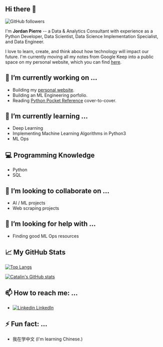 Hi there 👋
---
![GitHub followers](https://img.shields.io/github/followers/jordan-pierre?style=social) 

<!--**jordan-pierre/jordan-pierre** is a ✨ _special_ ✨ repository because its `README.md` (this file) appears on your GitHub profile.-->

I'm **Jordan Pierre** -- a Data & Analytics Consultant with experience as a Python Developer, Data Scientist, Data Science Implementation Specialist, and Data Engineer.  

I love to learn, create, and think about how technology will impact our future.  I'm currently moving all my notes from Google Keep into a public space on my personal website, which you can find [here](https://jordan-pierre.github.io/).


🔭 I’m currently working on ...
--- 
- Building my [personal website](https://jordan-pierre.github.io/).
- Building an ML Engineering porfolio.
- Reading [Python Pocket Reference](https://www.oreilly.com/library/view/python-pocket-reference/9781449357009/) cover-to-cover.

🌱 I’m currently learning ...
--- 
- Deep Learning
- Implementing Machine Learning Algorithms in Python3
- ML Ops

💻 Programming Knowledge
--- 
- Python
- SQL

<!--
🥇 My professional Badges
--- 
**IBM**: TODO: Images w/ link
-->

👯 I’m looking to collaborate on ...
--- 
- AI / ML projects
- Web scraping projects

🤔 I’m looking for help with ...
--- 
- Finding good ML Ops resources

📈 My GitHub Stats
---
[![Top Langs](https://github-readme-stats.vercel.app/api/top-langs/?username=jordan-pierre&hide=java,html,css&theme=radical)](https://github.com/anuraghazra/github-readme-stats)

[![Catalin's GitHub stats](https://github-readme-stats.vercel.app/api?username=jordan-pierre&theme=radical)](https://github.com/anuraghazra/github-readme-stats)

📫 How to reach me: ...
---
- [![Linkedin](https://i.stack.imgur.com/gVE0j.png) LinkedIn](https://www.linkedin.com/jordan-pierre/) 

⚡ Fun fact: ...
--- 
- 我在学中文 (I'm learning Chinese.)

<!--
- 💬 Ask me about ...
- 😄 Pronouns: ...
-->

